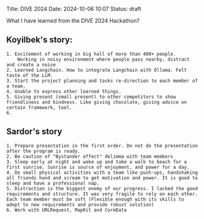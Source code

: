 Title: DIVE 2024
Date: 2024-10-06 10:07
Status: draft
<!-- Modified: 2000-00-00 00:00 -->
<!-- Category: Lifestyle, AI, IT, Arabic -->
<!-- Summary: Summmary -->

What I have learned from the DIVE 2024 Hackathon? 

## Koyilbek's story:
    1. Excitement of working in big hall of more than 400+ people.
        Working in noisy environment where people pass nearby, distract and create a noise
    2. Learned Langchain. How to integrate Langchain with Ollama. Felt taste of the LLM.
    3. Start the project planning and tasks re-direction to each member of a team. 
    4. Unable to express other learned things.
    5. Giving present (small present) to other competitors to show friendliness and kindness. Like giving chocolate, giving advice on certain framework, tool.
    6. 


## Sardor's story
    1. Prepare presentation in the first order. Do not do the presentation after the program is ready.
    2. Be caution of "Bystander effect" delimma with team members
    3. Sleep early at night and wake up and take a walk to beach for a first sunrise. Sunrise is source of enjoyment, and power for a day. 
    4. Do small physical activities with a team like push-ups, handshaking all friends hand and scream to get motivation and power. It is good to sleep and have a professional nap. 
    5. Distraction is the biggest enemy of our progress. I lacked the good requirements and structure. It was very fragile to rely on each other. Each team member must be soft (Flexible enough with its skills to adopt to new requirements and provide robust solution)
    6. Work with URLRequest, MapKit and CoreData